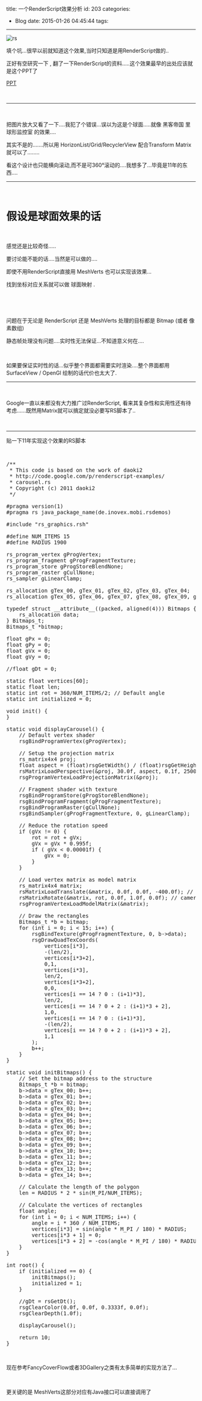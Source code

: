 title: 一个RenderScript效果分析
id: 203
categories:
  - Blog
date: 2015-01-26 04:45:44
tags:
---

![rs](/images/rs-youyube.png)

填个坑...很早以前就知道这个效果,当时只知道是用RenderScript做的..

正好有空研究一下 , 翻了一下RenderScript的资料.....这个效果最早的出处应该就是这个PPT了

[PPT](http://pan.baidu.com/s/1kT0zTiR)

&nbsp;

* * *

&nbsp;

把图片放大又看了一下....我犯了个错误...误以为这是个球面.....就像 黑客帝国 里 球形监控室 的效果....

其实不是的.......所以用 HorizonList/Grid/RecyclerView 配合Transform Matrix就可以了........

看这个设计也只能横向滚动,而不是可360°滚动的....我想多了...毕竟是11年的东西....

* * *

&nbsp;

# 假设是球面效果的话

&nbsp;

感觉还是比较奇怪.....

要讨论能不能的话....当然是可以做的....

即使不用RenderScript直接用 MeshVerts 也可以实现该效果...

找到坐标对应关系就可以做 球面映射 .

&nbsp;

&nbsp;

问题在于无论是 RenderScript 还是 MeshVerts 处理的目标都是 Bitmap (或者 像素数组)

静态帧处理没有问题....实时性无法保证...不知道意义何在....

&nbsp;

如果要保证实时性的话...似乎整个界面都需要实时渲染....整个界面都用SurfaceView / OpenGl 绘制的话代价也太大了.

* * *

&nbsp;

Google一直以来都没有大力推广过RenderScript, 看来其复杂性和实用性还有待考虑......既然用Matrix就可以搞定就没必要写RS脚本了..

&nbsp;

* * *

贴一下11年实现这个效果的RS脚本

&nbsp;
<pre class="lang:default decode:true ">/**
 * This code is based on the work of daoki2
 * http://code.google.com/p/renderscript-examples/
 * carousel.rs
 * Copyright (c) 2011 daoki2
 */

#pragma version(1)
#pragma rs java_package_name(de.inovex.mobi.rsdemos)

#include "rs_graphics.rsh"

#define NUM_ITEMS 15
#define RADIUS 1900

rs_program_vertex gProgVertex;
rs_program_fragment gProgFragmentTexture;
rs_program_store gProgStoreBlendNone;
rs_program_raster gCullNone;
rs_sampler gLinearClamp;

rs_allocation gTex_00, gTex_01, gTex_02, gTex_03, gTex_04;
rs_allocation gTex_05, gTex_06, gTex_07, gTex_08, gTex_09, gTex_10, gTex_11, gTex_12, gTex_13, gTex_14;

typedef struct __attribute__((packed, aligned(4))) Bitmaps {
    rs_allocation data;
} Bitmaps_t;
Bitmaps_t *bitmap;

float gPx = 0;
float gPy = 0;
float gVx = 0;
float gVy = 0;

//float gDt = 0;

static float vertices[60];
static float len;
static int rot = 360/NUM_ITEMS/2; // Default angle
static int initialized = 0;

void init() {
}

static void displayCarousel() {    
    // Default vertex shader
    rsgBindProgramVertex(gProgVertex);

    // Setup the projection matrix
    rs_matrix4x4 proj;    
    float aspect = (float)rsgGetWidth() / (float)rsgGetHeight();
    rsMatrixLoadPerspective(&amp;proj, 30.0f, aspect, 0.1f, 2500.0f);
    rsgProgramVertexLoadProjectionMatrix(&amp;proj);

    // Fragment shader with texture
    rsgBindProgramStore(gProgStoreBlendNone);
    rsgBindProgramFragment(gProgFragmentTexture);
    rsgBindProgramRaster(gCullNone);
    rsgBindSampler(gProgFragmentTexture, 0, gLinearClamp);

    // Reduce the rotation speed
    if (gVx != 0) {
        rot = rot + gVx;
        gVx = gVx * 0.995f;
        if ( gVx &lt; 0.00001f) {
            gVx = 0;
        }
    }

    // Load vertex matrix as model matrix
    rs_matrix4x4 matrix;
    rsMatrixLoadTranslate(&amp;matrix, 0.0f, 0.0f, -400.0f); // camera position
    rsMatrixRotate(&amp;matrix, rot, 0.0f, 1.0f, 0.0f); // camera rotation
    rsgProgramVertexLoadModelMatrix(&amp;matrix);

    // Draw the rectangles
    Bitmaps_t *b = bitmap;
    for (int i = 0; i &lt; 15; i++) {
        rsgBindTexture(gProgFragmentTexture, 0, b-&gt;data);
        rsgDrawQuadTexCoords(
            vertices[i*3],
            -(len/2),
            vertices[i*3+2],
            0,1,
            vertices[i*3],
            len/2,
            vertices[i*3+2],
            0,0,
            vertices[i == 14 ? 0 : (i+1)*3],
            len/2,
            vertices[i == 14 ? 0 + 2 : (i+1)*3 + 2],
            1,0,
            vertices[i == 14 ? 0 : (i+1)*3],
            -(len/2),
            vertices[i == 14 ? 0 + 2 : (i+1)*3 + 2],
            1,1
        );
        b++;
    }
}

static void initBitmaps() {
    // Set the bitmap address to the structure
    Bitmaps_t *b = bitmap;
    b-&gt;data = gTex_00; b++;
    b-&gt;data = gTex_01; b++;
    b-&gt;data = gTex_02; b++;
    b-&gt;data = gTex_03; b++;
    b-&gt;data = gTex_04; b++;
    b-&gt;data = gTex_05; b++;
    b-&gt;data = gTex_06; b++;
    b-&gt;data = gTex_07; b++;
    b-&gt;data = gTex_08; b++;
    b-&gt;data = gTex_09; b++;
    b-&gt;data = gTex_10; b++;
    b-&gt;data = gTex_11; b++;
    b-&gt;data = gTex_12; b++;
    b-&gt;data = gTex_13; b++;
    b-&gt;data = gTex_14; b++;

    // Calculate the length of the polygon
    len = RADIUS * 2 * sin(M_PI/NUM_ITEMS);

    // Calculate the vertices of rectangles
    float angle;
    for (int i = 0; i &lt; NUM_ITEMS; i++) {
        angle = i * 360 / NUM_ITEMS;
        vertices[i*3] = sin(angle * M_PI / 180) * RADIUS;
        vertices[i*3 + 1] = 0;
        vertices[i*3 + 2] = -cos(angle * M_PI / 180) * RADIUS;
    }
}

int root() {
    if (initialized == 0) {
        initBitmaps();
        initialized = 1;
    }

    //gDt = rsGetDt();
    rsgClearColor(0.0f, 0.0f, 0.3333f, 0.0f);
    rsgClearDepth(1.0f);

    displayCarousel();

    return 10;
}
</pre>
&nbsp;

现在参考FancyCoverFlow或者3DGallery之类有太多简单的实现方法了...

&nbsp;

更关键的是 MeshVerts这部分对应有Java接口可以直接调用了